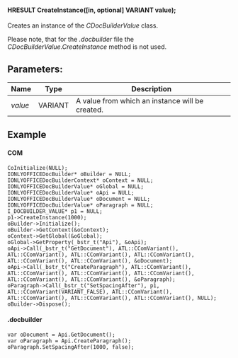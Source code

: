 #### HRESULT CreateInstance(\[in, optional] VARIANT value);

Creates an instance of the *CDocBuilderValue* class.

Please note, that for the *.docbuilder* file the *CDocBuilderValue.CreateInstance* method is not used.

## Parameters:

| Name    | Type    | Description                                     |
| ------- | ------- | ----------------------------------------------- |
| *value* | VARIANT | A value from which an instance will be created. |

## Example

#### COM

```
CoInitialize(NULL);
IONLYOFFICEDocBuilder* oBuilder = NULL;
IONLYOFFICEDocBuilderContext* oContext = NULL;
IONLYOFFICEDocBuilderValue* oGlobal = NULL;
IONLYOFFICEDocBuilderValue* oApi = NULL;
IONLYOFFICEDocBuilderValue* oDocument = NULL;
IONLYOFFICEDocBuilderValue* oParagraph = NULL;
I_DOCBUILDER_VALUE* p1 = NULL;
p1->CreateInstance(1000);
oBuilder->Initialize();
oBuilder->GetContext(&oContext);
oContext->GetGlobal(&oGlobal);
oGlobal->GetProperty(_bstr_t("Api"), &oApi);
oApi->Call(_bstr_t("GetDocument"), ATL::CComVariant(), ATL::CComVariant(), ATL::CComVariant(), ATL::CComVariant(), ATL::CComVariant(), ATL::CComVariant(), &oDocument);
oApi->Call(_bstr_t("CreateParagraph"), ATL::CComVariant(), ATL::CComVariant(), ATL::CComVariant(), ATL::CComVariant(), ATL::CComVariant(), ATL::CComVariant(), &oParagraph);
oParagraph->Call(_bstr_t("SetSpacingAfter"), p1, ATL::CComVariant(VARIANT_FALSE), ATL::CComVariant(), ATL::CComVariant(), ATL::CComVariant(), ATL::CComVariant(), NULL);
oBuilder->Dispose();
```

#### .docbuilder

```
var oDocument = Api.GetDocument();
var oParagraph = Api.CreateParagraph();
oParagraph.SetSpacingAfter(1000, false);
```
